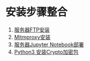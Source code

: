 # 安装步骤整合
1. [服务器FTP安装](https://github.com/Jruing/Installation_Steps/blob/master/centos7%20%E6%90%AD%E5%BB%BAFTP%E6%9C%8D%E5%8A%A1.md)
2. [Mitmproxy安装](https://github.com/Jruing/Installation_Steps/blob/master/Mitmproxy%20%E5%AE%89%E8%A3%85.md)
3. [服务器Jupyter Notebook部署](https://github.com/Jruing/Installation_Steps/blob/master/%E6%9C%8D%E5%8A%A1%E5%99%A8%E9%83%A8%E7%BD%B2jupyter%20notebook.md)
4. [Python3 安装Crypto加密包](https://github.com/Jruing/Installation_Steps/blob/master/Python3%E5%AE%89%E8%A3%85Crypto%E5%8A%A0%E5%AF%86%E5%8C%85.md)
